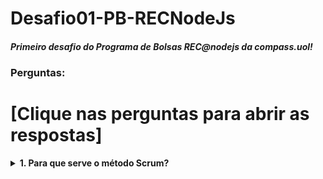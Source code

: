 # Desafio01-PB-RECNodeJs

##### Primeiro desafio do Programa de Bolsas REC@nodejs da compass.uol!

### Perguntas: 
# [Clique nas perguntas para abrir as respostas]

<details><summary><b>1. Para que serve o método Scrum?<b>

</summary>

<details><summary><b>2. Como funciona o método Scrum?<b>

</summary>

<details><summary><b>3. O que é Git?<b>

</summary>

<details><summary><b>4. O que é um scrum Product Owner?<b>

</summary>

<details><summary><b>5. Qual o comando para criação de um novo repositório no Git?<b>

</summary>

<details><summary><b>6. O que é o HTTP?<b>

</summary>

<details><summary><b>7. Como funciona o HTTP?<b>

</summary>

<details><summary><b>8. Com o Git Você pode propor mudanças (adicioná-las ao Index) usando um comando. Qual é esse comando?<b>

</summary>

<details><summary><b>9. O que é a Branch master e para que serve?<b>

</summary>

<details><summary><b>10. Quais são os comandos usados para atualizar um repositório local e fazer merge de um outro branch ao seu branch ativo?<b>

</summary>

<details><summary><b>11. Qual a diferença entre git e github?<b>

</summary>

<details><summary><b>12. Quais os dois verbos http que podemos utiizar para realizar um update? Explique a diferença entre eles.<b>

</summary>

<details><summary><b>13. Qual o status code que pode ser usado na criação de um novo usuário?<b>

</summary>

<details><summary><b>14. Quais são os três status code que modem ser utilizados para realizar o delete?<b>

</summary>

<details><summary><b>15. Exemplifique para que serve os metódos http 1xx, 2xx, 3xx, 4xx e 5xx. De uma forma macro (geral)!<b>

</summary>

<details><summary><b>16. Conta pra gente como foi sua experiência na Sprint#01 do programa de bolsa @node.js_mar22 e quais suas expectativas a partir de agora:<b>

</summary>